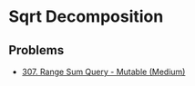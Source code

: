 # Sqrt Decomposition

## Problems

* [307. Range Sum Query - Mutable \(Medium\)](https://leetcode.com/problems/range-sum-query-mutable/)

